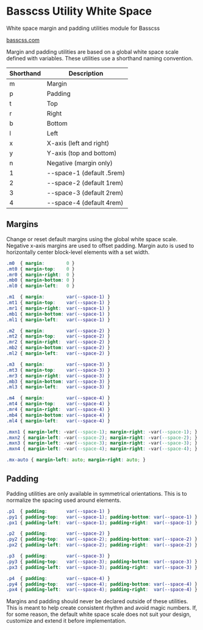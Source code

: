 # Basscss Utility White Space

<p class="hide">White space margin and padding utilities module for Basscss</p>

<a href="http://basscss.com" class="hide">basscss.com</a>

Margin and padding utilities are based on a global white space scale defined with variables.
These utilities use a shorthand naming convention.

<div class="overflow-scroll">
  <table class="mb2 bg-darken-1 rounded table-light">
    <thead class="bg-darken-1">
      <tr> <th>Shorthand</th> <th>Description</th> </tr>
    </thead>
    <tbody>
      <tr> <td>m</td> <td>Margin</td> </tr>
      <tr> <td>p</td> <td>Padding</td> </tr>
      <tr> <td>t</td> <td>Top</td> </tr>
      <tr> <td>r</td> <td>Right</td> </tr>
      <tr> <td>b</td> <td>Bottom</td> </tr>
      <tr> <td>l</td> <td>Left</td> </tr>
      <tr> <td>x</td> <td>X-axis (left and right)</td> </tr>
      <tr> <td>y</td> <td>Y-axis (top and bottom)</td> </tr>
      <tr> <td>n</td> <td>Negative (margin only)</td> </tr>
      <tr> <td>1</td> <td>--space-1 (default .5rem)</td> </tr>
      <tr> <td>2</td> <td>--space-2 (default 1rem)</td> </tr>
      <tr> <td>3</td> <td>--space-3 (default 2rem)</td> </tr>
      <tr> <td>4</td> <td>--space-4 (default 4rem)</td> </tr>
    </tbody>
  </table>
</div>

## Margins
Change or reset default margins using the global white space scale.
Negative x-axis margins are used to offset padding.
Margin auto is used to horizontally center block-level elements with a set width.

```css
.m0  { margin:        0 }
.mt0 { margin-top:    0 }
.mr0 { margin-right:  0 }
.mb0 { margin-bottom: 0 }
.ml0 { margin-left:   0 }

.m1  { margin:        var(--space-1) }
.mt1 { margin-top:    var(--space-1) }
.mr1 { margin-right:  var(--space-1) }
.mb1 { margin-bottom: var(--space-1) }
.ml1 { margin-left:   var(--space-1) }

.m2  { margin:        var(--space-2) }
.mt2 { margin-top:    var(--space-2) }
.mr2 { margin-right:  var(--space-2) }
.mb2 { margin-bottom: var(--space-2) }
.ml2 { margin-left:   var(--space-2) }

.m3  { margin:        var(--space-3) }
.mt3 { margin-top:    var(--space-3) }
.mr3 { margin-right:  var(--space-3) }
.mb3 { margin-bottom: var(--space-3) }
.ml3 { margin-left:   var(--space-3) }

.m4  { margin:        var(--space-4) }
.mt4 { margin-top:    var(--space-4) }
.mr4 { margin-right:  var(--space-4) }
.mb4 { margin-bottom: var(--space-4) }
.ml4 { margin-left:   var(--space-4) }

.mxn1 { margin-left: -var(--space-1); margin-right: -var(--space-1); }
.mxn2 { margin-left: -var(--space-2); margin-right: -var(--space-2); }
.mxn3 { margin-left: -var(--space-3); margin-right: -var(--space-3); }
.mxn4 { margin-left: -var(--space-4); margin-right: -var(--space-4); }

.mx-auto { margin-left: auto; margin-right: auto; }
```

## Padding
Padding utilities are only available in symmetrical orientations.
This is to normalize the spacing used around elements.

```css
.p1  { padding:       var(--space-1) }
.py1 { padding-top:   var(--space-1); padding-bottom: var(--space-1) }
.px1 { padding-left:  var(--space-1); padding-right:  var(--space-1) }

.p2  { padding:       var(--space-2) }
.py2 { padding-top:   var(--space-2); padding-bottom: var(--space-2) }
.px2 { padding-left:  var(--space-2); padding-right:  var(--space-2) }

.p3  { padding:       var(--space-3) }
.py3 { padding-top:   var(--space-3); padding-bottom: var(--space-3) }
.px3 { padding-left:  var(--space-3); padding-right:  var(--space-3) }

.p4  { padding:       var(--space-4) }
.py4 { padding-top:   var(--space-4); padding-bottom: var(--space-4) }
.px4 { padding-left:  var(--space-4); padding-right:  var(--space-4) }
```

<span class="red">Margins and padding should never be declared outside of these utilities.</span>
This is meant to help create consistent rhythm and avoid magic numbers.
If, for some reason, the default white space scale does not suit your design,
customize and extend it before implementation.

